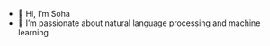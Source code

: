 - 👋 Hi, I’m Soha 
- 👀 I’m passionate about natural language processing and machine learning 


<!---
Soha85/Soha85 is a ✨ special ✨ repository because its `README.md` (this file) appears on your GitHub profile.
You can click the Preview link to take a look at your changes.
--->
